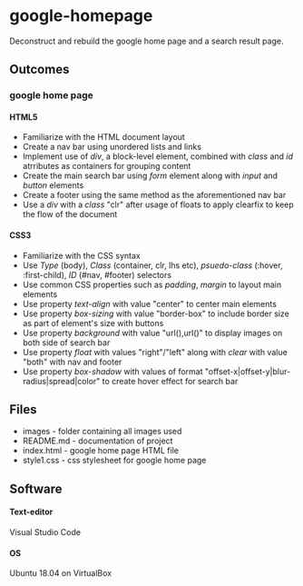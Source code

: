 # google-homepage
Deconstruct and rebuild the google home page and a search result page.

## Outcomes

### google home page
#### HTML5
* Familiarize with the HTML document layout
* Create a nav bar using unordered lists and links
* Implement use of *div*, a block-level element, combined with *class* and *id* atrributes as containers for grouping content
* Create the main search bar using *form* element along with *input* and *button* elements
* Create a footer using the same method as the aforementioned nav bar
* Use a *div* with a *class* "clr" after usage of floats to apply clearfix to keep the flow of the document
#### CSS3
* Familiarize with the CSS syntax
* Use *Type* (body), *Class* (container, clr, lhs etc), *psuedo-class* (:hover, :first-child), *ID* (#nav, #footer) selectors
* Use common CSS properties such as *padding*, *margin* to layout main elements
* Use property *text-align* with value "center" to center main elements
* Use property *box-sizing* with value "border-box" to include border size as part of element's size with buttons
* Use property *background* with value "url(),url()" to display images on both side of search bar
* Use property *float* with values "right"/"left" along with *clear* with value "both" with nav and footer
* Use property *box-shadow* with values of format "offset-x|offset-y|blur-radius|spread|color" to create hover effect for search bar

## Files
* images - folder containing all images used
* README.md - documentation of project
* index.html - google home page HTML file
* style1.css - css stylesheet for google home page

## Software
#### Text-editor
Visual Studio Code
#### OS
Ubuntu 18.04 on VirtualBox

